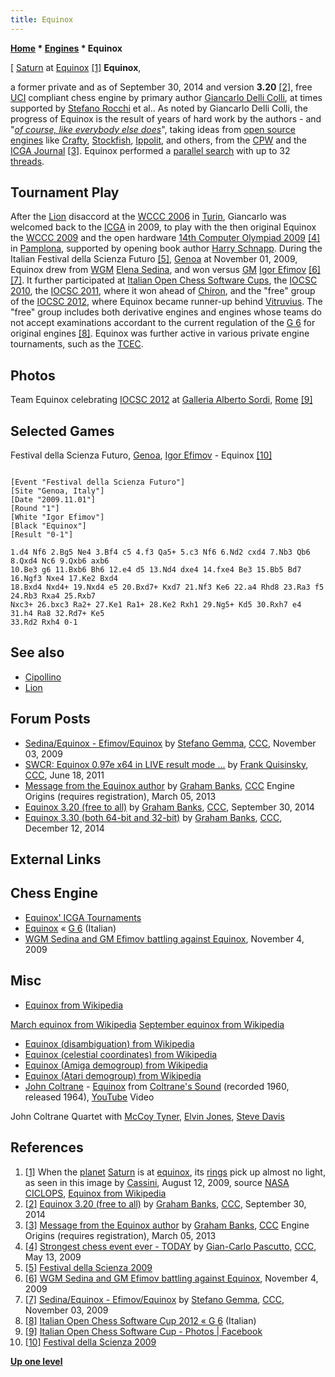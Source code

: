 ```yaml
---
title: Equinox
---
```

**[Home](Home "Home") * [Engines](Engines "Engines") * Equinox**

\[ [Saturn](https://en.wikipedia.org/wiki/Saturn) at [Equinox](https://en.wikipedia.org/wiki/Equinox) <a id="cite-note-1" href="#cite-ref-1">[1]</a>
**Equinox**,

a former private and as of September 30, 2014 and version **3.20** <a id="cite-note-2" href="#cite-ref-2">[2]</a>, free [UCI](UCI "UCI") compliant chess engine by primary author [Giancarlo Delli Colli](Giancarlo_Delli_Colli "Giancarlo Delli Colli"),
at times supported by [Stefano Rocchi](index.php?title=Stefano_Rocchi&action=edit&redlink=1 "Stefano Rocchi (page does not exist)") et al.. As noted by Giancarlo Delli Colli, the progress of Equinox is the result of years of hard work by the authors - and "*[of course, like everybody else does](https://en.wikipedia.org/wiki/Argumentum_ad_populum)*", taking ideas from [open source engines](Category:Open_Source "Category:Open Source") like [Crafty](Crafty "Crafty"), [Stockfish](Stockfish "Stockfish"), [Ippolit](Ippolit "Ippolit"), and others, from the [CPW](Home "Home") and the [ICGA Journal](ICGA_Journal "ICGA Journal") <a id="cite-note-3" href="#cite-ref-3">[3]</a>.
Equinox performed a [parallel search](Parallel_Search "Parallel Search") with up to 32 [threads](Thread "Thread").

## Tournament Play

After the [Lion](Lion "Lion") disaccord at the [WCCC 2006](WCCC_2006 "WCCC 2006") in [Turin](https://en.wikipedia.org/wiki/Turin), Giancarlo was welcomed back to the [ICGA](ICGA "ICGA") in 2009, to play with the then original Equinox the [WCCC 2009](WCCC_2009 "WCCC 2009") and the open hardware [14th Computer Olympiad 2009](14th_Computer_Olympiad "14th Computer Olympiad") <a id="cite-note-4" href="#cite-ref-4">[4]</a> in [Pamplona](https://en.wikipedia.org/wiki/Pamplona), supported by opening book author [Harry Schnapp](Harry_Schnapp "Harry Schnapp").
During the Italian Festival della Scienza Futuro <a id="cite-note-5" href="#cite-ref-5">[5]</a>, [Genoa](https://en.wikipedia.org/wiki/Genoa) at November 01, 2009, Equinox drew from [WGM](https://en.wikipedia.org/wiki/Woman_Grandmaster#Woman_Grandmaster_.28WGM.29) [Elena Sedina](http://it.wikipedia.org/wiki/Elena_Sedina), and won versus [GM](https://en.wikipedia.org/wiki/Grandmaster_%28chess%29) [Igor Efimov](http://it.wikipedia.org/wiki/Igor_Efimov) <a id="cite-note-6" href="#cite-ref-6">[6]</a> <a id="cite-note-7" href="#cite-ref-7">[7]</a>.
It further participated at [Italian Open Chess Software Cups](Italian_Computer_Chess_Championship#IOCSC "Italian Computer Chess Championship"), the [IOCSC 2010](IOCSC_2010 "IOCSC 2010"), the [IOCSC 2011](IOCSC_2011 "IOCSC 2011"), where it won ahead of [Chiron](Chiron "Chiron"), and the "free" group of the [IOCSC 2012](IOCSC_2012 "IOCSC 2012"), where Equinox became runner-up behind [Vitruvius](Vitruvius "Vitruvius"). The "free" group includes both derivative engines and engines whose teams do not accept examinations accordant to the current regulation of the [G 6](G_6 "G 6") for original engines <a id="cite-note-8" href="#cite-ref-8">[8]</a>. Equinox was further active in various private engine tournaments, such as the [TCEC](TCEC "TCEC").

## Photos

[](http://www.facebook.com/photo.php?fbid=410803932329857&set=pb.356448134432104.-2207520000.1364194825&type=3&theater)
Team Equinox celebrating [IOCSC 2012](IOCSC_2012 "IOCSC 2012") at [Galleria Alberto Sordi](http://en.wikipedia.org/wiki/Galleria_Alberto_Sordi), [Rome](http://en.wikipedia.org/wiki/Rome) <a id="cite-note-9" href="#cite-ref-9">[9]</a>

## Selected Games

Festival della Scienza Futuro, [Genoa](https://en.wikipedia.org/wiki/Genoa), [Igor Efimov](http://it.wikipedia.org/wiki/Igor_Efimov) - Equinox <a id="cite-note-10" href="#cite-ref-10">[10]</a>

```

[Event "Festival della Scienza Futuro"]
[Site "Genoa, Italy"]
[Date "2009.11.01"]
[Round "1"]
[White "Igor Efimov"]
[Black "Equinox"]
[Result "0-1"]

1.d4 Nf6 2.Bg5 Ne4 3.Bf4 c5 4.f3 Qa5+ 5.c3 Nf6 6.Nd2 cxd4 7.Nb3 Qb6 8.Qxd4 Nc6 9.Qxb6 axb6 
10.Be3 g6 11.Bxb6 Bh6 12.e4 d5 13.Nd4 dxe4 14.fxe4 Be3 15.Bb5 Bd7 16.Ngf3 Nxe4 17.Ke2 Bxd4 
18.Bxd4 Nxd4+ 19.Nxd4 e5 20.Bxd7+ Kxd7 21.Nf3 Ke6 22.a4 Rhd8 23.Ra3 f5 24.Rb3 Rxa4 25.Rxb7 
Nxc3+ 26.bxc3 Ra2+ 27.Ke1 Ra1+ 28.Ke2 Rxh1 29.Ng5+ Kd5 30.Rxh7 e4 31.h4 Ra8 32.Rd7+ Ke5 
33.Rd2 Rxh4 0-1

```

## See also

- [Cipollino](Cipollino "Cipollino")
- [Lion](Lion "Lion")

## Forum Posts

- [Sedina/Equinox - Efimov/Equinox](http://www.talkchess.com/forum/viewtopic.php?t=30463) by [Stefano Gemma](Stefano_Gemma "Stefano Gemma"), [CCC](CCC "CCC"), November 03, 2009
- [SWCR: Equinox 0.97e x64 in LIVE result mode ...](http://www.talkchess.com/forum/viewtopic.php?t=39420) by [Frank Quisinsky](Frank_Quisinsky "Frank Quisinsky"), [CCC](CCC "CCC"), June 18, 2011
- [Message from the Equinox author](http://www.talkchess.com/forum/viewtopic.php?t=47411) by [Graham Banks](Graham_Banks "Graham Banks"), [CCC](CCC "CCC") Engine Origins (requires registration), March 05, 2013
- [Equinox 3.20 (free to all)](http://www.talkchess.com/forum/viewtopic.php?t=53884) by [Graham Banks](Graham_Banks "Graham Banks"), [CCC](CCC "CCC"), September 30, 2014
- [Equinox 3.30 (both 64-bit and 32-bit)](http://www.talkchess.com/forum/viewtopic.php?t=54627) by [Graham Banks](Graham_Banks "Graham Banks"), [CCC](CCC "CCC"), December 12, 2014

## External Links

## Chess Engine

- [Equinox' ICGA Tournaments](https://www.game-ai-forum.org/icga-tournaments/program.php?id=590)
- [Equinox](https://www.g-sei.org/equinox/) « [G 6](G_6 "G 6") (Italian)
- [WGM Sedina and GM Efimov battling against Equinox](http://software.chessdom.com/equinox-sedina-efimov), November 4, 2009

## Misc

- [Equinox from Wikipedia](https://en.wikipedia.org/wiki/Equinox)

[March equinox from Wikipedia](https://en.wikipedia.org/wiki/March_equinox)
[September equinox from Wikipedia](https://en.wikipedia.org/wiki/September_equinox)

- [Equinox (disambiguation) from Wikipedia](https://en.wikipedia.org/wiki/Equinox_%28disambiguation%29)
- [Equinox (celestial coordinates) from Wikipedia](https://en.wikipedia.org/wiki/Equinox_%28celestial_coordinates%29)
- [Equinox (Amiga demogroup) from Wikipedia](https://en.wikipedia.org/wiki/Equinox_%28Amiga_demogroup%29)
- [Equinox (Atari demogroup) from Wikipedia](https://en.wikipedia.org/wiki/Equinox_%28Atari_demogroup%29)
- [John Coltrane](Category:John_Coltrane "Category:John Coltrane") - [Equinox](https://en.wikipedia.org/wiki/Equinox_%28standard%29) from [Coltrane's Sound](https://en.wikipedia.org/wiki/Coltrane%27s_Sound) (recorded 1960, released 1964), [YouTube](https://en.wikipedia.org/wiki/YouTube) Video

John Coltrane Quartet with [McCoy Tyner](Category:McCoy_Tyner "Category:McCoy Tyner"), [Elvin Jones](Category:Elvin_Jones "Category:Elvin Jones"), [Steve Davis](https://en.wikipedia.org/wiki/Steve_Davis_%28bassist%29)

## References

1. <a id="cite-ref-1" href="#cite-note-1">[1]</a> When the [planet](https://en.wikipedia.org/wiki/Planet) [Saturn](https://en.wikipedia.org/wiki/Saturn) is at [equinox](https://en.wikipedia.org/wiki/Equinox), its [rings](https://en.wikipedia.org/wiki/Rings_of_Saturn) pick up almost no light, as seen in this image by [Cassini](https://en.wikipedia.org/wiki/Cassini%E2%80%93Huygens), August 12, 2009, source [NASA CICLOPS](http://ciclops.org/view/5773/The_Rite_of_Spring?js=1), [Equinox from Wikipedia](https://en.wikipedia.org/wiki/Equinox)
1. <a id="cite-ref-2" href="#cite-note-2">[2]</a> [Equinox 3.20 (free to all)](http://www.talkchess.com/forum/viewtopic.php?t=53884) by [Graham Banks](Graham_Banks "Graham Banks"), [CCC](CCC "CCC"), September 30, 2014
1. <a id="cite-ref-3" href="#cite-note-3">[3]</a> [Message from the Equinox author](http://www.talkchess.com/forum/viewtopic.php?t=47411) by [Graham Banks](Graham_Banks "Graham Banks"), [CCC](CCC "CCC") Engine Origins (requires registration), March 05, 2013
1. <a id="cite-ref-4" href="#cite-note-4">[4]</a> [Strongest chess event ever - TODAY](http://www.talkchess.com/forum/viewtopic.php?t=27881) by [Gian-Carlo Pascutto](Gian-Carlo_Pascutto "Gian-Carlo Pascutto"), [CCC](CCC "CCC"), May 13, 2009
1. <a id="cite-ref-5" href="#cite-note-5">[5]</a> [Festival della Scienza 2009](http://festival2009.festivalscienza.it/site/Home.html)
1. <a id="cite-ref-6" href="#cite-note-6">[6]</a> [WGM Sedina and GM Efimov battling against Equinox](http://software.chessdom.com/equinox-sedina-efimov), November 4, 2009
1. <a id="cite-ref-7" href="#cite-note-7">[7]</a> [Sedina/Equinox - Efimov/Equinox](http://www.talkchess.com/forum/viewtopic.php?t=30463) by [Stefano Gemma](Stefano_Gemma "Stefano Gemma"), [CCC](CCC "CCC"), November 03, 2009
1. <a id="cite-ref-8" href="#cite-note-8">[8]</a> [Italian Open Chess Software Cup 2012 « G 6](http://www.g-sei.org/italian-open-chess-software-cup-2012/) (Italian)
1. <a id="cite-ref-9" href="#cite-note-9">[9]</a> [Italian Open Chess Software Cup - Photos | Facebook](https://www.facebook.com/pg/Italian-Open-Chess-Software-Cup-356448134432104/photos/)
1. <a id="cite-ref-10" href="#cite-note-10">[10]</a> [Festival della Scienza 2009](http://festival2009.festivalscienza.it/site/Home.html)

**[Up one level](Engines "Engines")**

